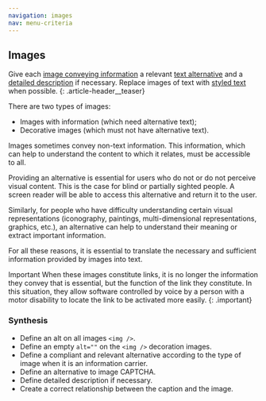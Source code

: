 ```yaml
---
navigation: images
nav: menu-criteria
---
```


## Images

Give each [image conveying information](glossary.html#mImgInfo) a relevant [text alternative](glossary.html#mAltTexteImg) and a [detailed description](glossary.html#mDescDetaillee) if necessary. Replace images of text with [styled text](glossary.html#mTexteStyle) when possible.
{: .article-header__teaser}

There are two types of images:

* Images with information (which need alternative text);
* Decorative images (which must not have alternative text).

Images sometimes convey non-text information. This information, which can help to understand the content to which it relates, must be accessible to all.

Providing an alternative is essential for users who do not or do not perceive visual content. This is the case for blind or partially sighted people. A screen reader will be able to access this alternative and return it to the user.

Similarly, for people who have difficulty understanding certain visual representations (iconography, paintings, multi-dimensional representations, graphics, etc.), an alternative can help to understand their meaning or extract important information.

For all these reasons, it is essential to translate the necessary and sufficient information provided by images into text.

<span class="visually-hidden">Important</span>
When these images constitute links, it is no longer the information they convey that is essential, but the function of the link they constitute. In this situation, they allow software controlled by voice by a person with a motor disability to locate the link to be activated more easily.
{: .important}

### Synthesis
* Define an alt on all images `<img />`.
* Define an empty `alt=""` on the `<img />` decoration images.
* Define a compliant and relevant alternative according to the type of image when it is an information carrier.
* Define an alternative to image CAPTCHA.
* Define detailed description if necessary.
* Create a correct relationship between the caption and the image.


